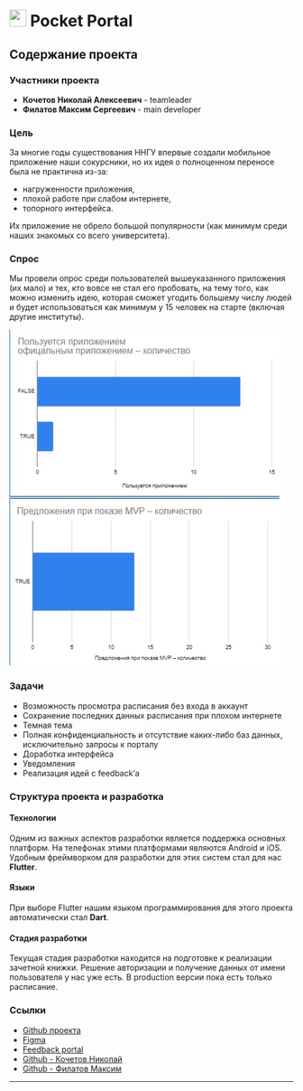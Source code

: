 # <img src="pocket_portal_black_circle.png" width="30px" height="30px"> Pocket Portal

## Содержание проекта

### Участники проекта
- **Кочетов Николай Алексеевич** - teamleader
- **Филатов Максим Сергеевич** - main developer

### Цель

За многие годы существования ННГУ впервые создали мобильное приложение наши сокурсники, но их идея о полноценном переносе была не практична из-за:
- нагруженности приложения,
- плохой работе при слабом интернете,
- топорного интерфейса.

Их приложение не обрело большой популярности (как минимум среди наших знакомых со всего университета).

### Спрос

Мы провели опрос среди пользователей вышеуказанного приложения (их мало) и тех, кто вовсе не стал его пробовать, на тему того, как можно изменить идею, которая сможет угодить большему числу людей и будет использоваться как минимум у 15 человек на старте (включая другие институты).

![.](assets/png/statistic.png)


### Задачи

- Возможность просмотра расписания без входа в аккаунт
- Сохранение последних данных расписания при плохом интернете
- Темная тема
- Полная конфиденциальность и отсутствие каких-либо баз данных, исключительно запросы к порталу
- Доработка интерфейса
- Уведомления
- Реализация идей с feedback’а

### Структура проекта и разработка

#### Технологии

Одним из важных аспектов разработки является поддержка основных платформ. На телефонах этими платформами являются Android и iOS. Удобным фреймворком для разработки для этих систем стал для нас **Flutter**.

#### Языки

При выборе Flutter нашим языком программирования для этого проекта автоматически стал **Dart**.

#### Стадия разработки

Текущая стадия разработки находится на подготовке к реализации зачетной книжки. Решение авторизации и получение данных от имени пользователя у нас уже есть. В production версии пока есть только расписание.

### Ссылки

- [Github проекта](https://github.com/MaximFLUNN/Pocket_Portal)
- [Figma](https://www.figma.com/design/NinvZSuV48IEnibOHjPMyT/UNN-PORTAL?m=dev&node-id=0-1&t=arSqbXNGmWY7s9SD-1)
- [Feedback portal](https://docs.google.com/spreadsheets/d/1UKWJz_NI4OomLiEEQX35ZIPW12QO8iN3ewQS0Zw-Its/edit?gid=0#gid=0)
- [Github - Кочетов Николай](https://github.com/esthete014)
- [Github - Филатов Максим](https://github.com/MaximFLUNN)

---

